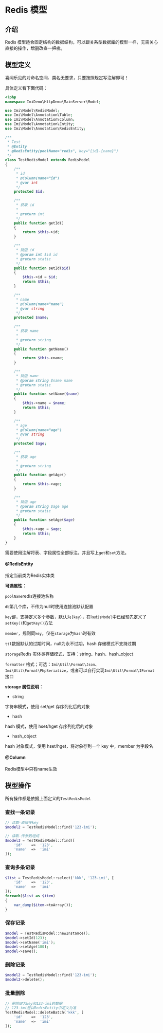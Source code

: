 # Redis 模型

## 介绍

Redis 模型适合固定结构的数据结构，可以跟关系型数据库的模型一样，无需关心直接的操作，增删改查一把梭。

## 模型定义

喜闻乐见的对命名空间、类名无要求，只要按照规定写注解即可！

具体定义看下面代码：

```php
<?php
namespace ImiDemo\HttpDemo\MainServer\Model;

use Imi\Model\RedisModel;
use Imi\Model\Annotation\Table;
use Imi\Model\Annotation\Column;
use Imi\Model\Annotation\Entity;
use Imi\Model\Annotation\RedisEntity;

/**
 * Test
 * @Entity
 * @RedisEntity(poolName="redis", key="{id}-{name}")
 */
class TestRedisModel extends RedisModel
{
	/**
	 * id
	 * @Column(name="id")
	 * @var int
	 */
	protected $id;

	/**
	 * 获取 id
	 *
	 * @return int
	 */ 
	public function getId()
	{
		return $this->id;
	}

	/**
	 * 赋值 id
	 * @param int $id id
	 * @return static
	 */ 
	public function setId($id)
	{
		$this->id = $id;
		return $this;
	}

	/**
	 * name
	 * @Column(name="name")
	 * @var string
	 */
	protected $name;

	/**
	 * 获取 name
	 *
	 * @return string
	 */ 
	public function getName()
	{
		return $this->name;
	}

	/**
	 * 赋值 name
	 * @param string $name name
	 * @return static
	 */ 
	public function setName($name)
	{
		$this->name = $name;
		return $this;
	}

	/**
	 * age
	 * @Column(name="age")
	 * @var string
	 */
	protected $age;

	/**
	 * 获取 age
	 *
	 * @return string
	 */ 
	public function getAge()
	{
		return $this->age;
	}

	/**
	 * 赋值 age
	 * @param string $age age
	 * @return static
	 */ 
	public function setAge($age)
	{
		$this->age = $age;
		return $this;
	}
}
```

需要使用注解将表、字段属性全部标注。并且写上`get`和`set`方法。

#### @RedisEntity

指定当前类为Redis实体类

**可选属性：**

`poolName`redis连接池名称

`db`第几个库，不传为null时使用连接池默认配置

`key`键，支持定义多个参数，默认为`{key}`，在`RedisModel`中已经预先定义了`setKey()`和`getKey()`方法

`member`，规则同`key`，仅在`storage`为`hash`时有效

`ttl`数据默认的过期时间，null为永不过期，hash 存储模式不支持过期

`storage`Redis 实体类存储模式，支持：string、hash、hash_object

`formatter` 格式；可选：`Imi\Util\Format\Json`、`Imi\Util\Format\PhpSerialize`，或者可以自行实现`Imi\Util\Format\IFormat`接口

**storage 属性说明：**

- string

字符串模式，使用 set/get 存序列化后的对象

- hash

hash 模式，使用 hset/hget 存序列化后的对象

- hash_object

hash 对象模式，使用 hset/hget，将对象存到一个 key 中，member 为字段名

#### @Column

Redis模型中只有name生效

## 模型操作

所有操作都是依据上面定义的`TestRedisModel`

### 查找一条记录

```php
// 读取-直接传key
$model2 = TestRedisModel::find('123-imi');

// 读取-传参数组成
$model3 = TestRedisModel::find([
	'id'	=>	'123',
	'name'	=>	'imi'
]);
```

### 查询多条记录

```php
$list = TestRedisModel::select('kkk', '123-imi', [
	'id'	=>	'123',
	'name'	=>	'imi'
]);
foreach($list as $item)
{
	var_dump($item->toArray());
}
```

### 保存记录

```php
$model = TestRedisModel::newInstance();
$model->setId(123);
$model->setName('imi');
$model->setAge(100);
$model->save();

```

### 删除记录

```php
$model2 = TestRedisModel::find('123-imi');
$model2->delete();
```

### 批量删除

```php
// 删除键为key和123-imi的数据
// 123-imi是以RedisEntity中定义为准
TestRedisModel::deleteBatch('kkk', [
	'id'	=>	'123',
	'name'	=>	'imi'
]);
```
